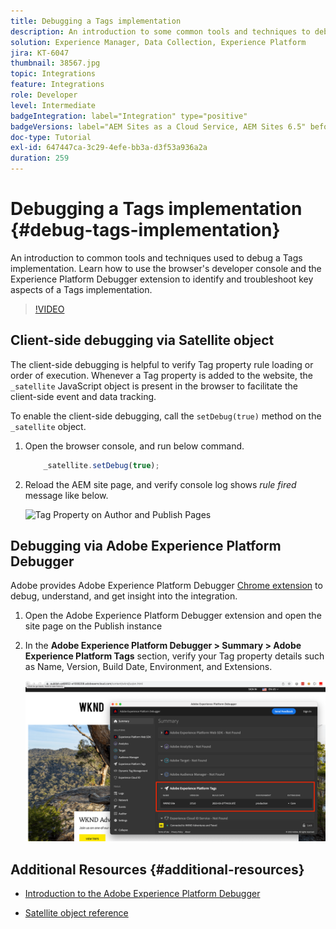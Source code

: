 ```yaml
---
title: Debugging a Tags implementation
description: An introduction to some common tools and techniques to debug a Tags implementation. Learn how to use the browser's developer console and the Experience Platform Debugger extension to identify and troubleshoot key aspects of a Tags implementation.
solution: Experience Manager, Data Collection, Experience Platform
jira: KT-6047
thumbnail: 38567.jpg
topic: Integrations
feature: Integrations
role: Developer
level: Intermediate
badgeIntegration: label="Integration" type="positive"
badgeVersions: label="AEM Sites as a Cloud Service, AEM Sites 6.5" before-title="false"
doc-type: Tutorial
exl-id: 647447ca-3c29-4efe-bb3a-d3f53a936a2a
duration: 259
---
```

# Debugging a Tags implementation {#debug-tags-implementation}

An introduction to common tools and techniques used to debug a Tags implementation. Learn how to use the browser's developer console and the Experience Platform Debugger extension to identify and troubleshoot key aspects of a Tags implementation.

>[!VIDEO](https://video.tv.adobe.com/v/38567?quality=12&learn=on)

## Client-side debugging via Satellite object

The client-side debugging is helpful to verify Tag property rule loading or order of execution. Whenever a Tag property is added to the website, the `_satellite` JavaScript object is present in the browser to facilitate the client-side event and data tracking.

To enable the client-side debugging, call the `setDebug(true)` method on the `_satellite` object.

1.  Open the browser console, and run below command.

    ```javascript
        _satellite.setDebug(true);
    ```

1.  Reload the AEM site page, and verify console log shows _rule fired_ message like below.

    ![Tag Property on Author and Publish Pages](assets/satellite-object-debugging.png)

## Debugging via Adobe Experience Platform Debugger 

Adobe provides Adobe Experience Platform Debugger [Chrome extension](https://chrome.google.com/webstore/detail/adobe-experience-platform/bfnnokhpnncpkdmbokanobigaccjkpob) to debug, understand, and get insight into the integration.

1.  Open the Adobe Experience Platform Debugger extension and open the site page on the Publish instance

2.  In the **Adobe Experience Platform Debugger > Summary > Adobe Experience Platform Tags** section, verify your Tag property details such as Name, Version, Build Date, Environment, and Extensions.

    ![Adobe Experience Platform Debugger and Tag Property Details](assets/tag-property-details.png)

## Additional Resources {#additional-resources}

+   [Introduction to the Adobe Experience Platform Debugger](https://experienceleague.adobe.com/docs/platform-learn/data-collection/debugger/overview.html)

+   [Satellite object reference](https://experienceleague.adobe.com/docs/experience-platform/tags/client-side/satellite-object.html)
